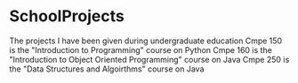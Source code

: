 # SchoolProjects
The projects I have been given during undergraduate education
Cmpe 150 is the "Introduction to Programming" course on Python
Cmpe 160 is the "Introduction to Object Oriented Programming" course on Java
Cmpe 250 is the "Data Structures and Algoirthms" course on Java
